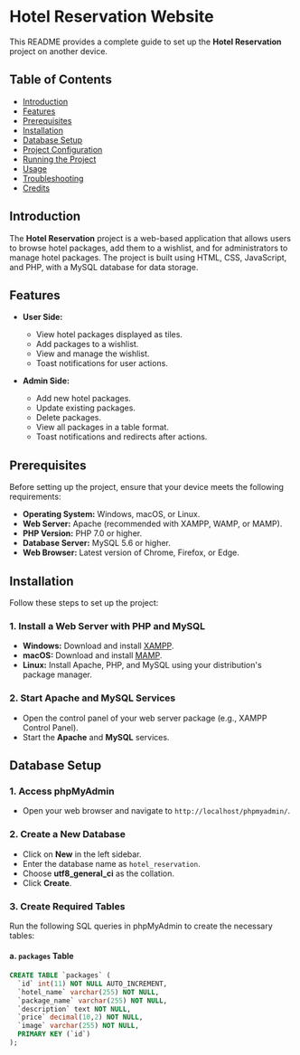 # Hotel Reservation Website

This README provides a complete guide to set up the **Hotel Reservation** project on another device.

## Table of Contents

- [Introduction](#introduction)
- [Features](#features)
- [Prerequisites](#prerequisites)
- [Installation](#installation)
- [Database Setup](#database-setup)
- [Project Configuration](#project-configuration)
- [Running the Project](#running-the-project)
- [Usage](#usage)
- [Troubleshooting](#troubleshooting)
- [Credits](#credits)

## Introduction

The **Hotel Reservation** project is a web-based application that allows users to browse hotel packages, add them to a wishlist, and for administrators to manage hotel packages. The project is built using HTML, CSS, JavaScript, and PHP, with a MySQL database for data storage.

## Features

- **User Side:**
  - View hotel packages displayed as tiles.
  - Add packages to a wishlist.
  - View and manage the wishlist.
  - Toast notifications for user actions.

- **Admin Side:**
  - Add new hotel packages.
  - Update existing packages.
  - Delete packages.
  - View all packages in a table format.
  - Toast notifications and redirects after actions.

## Prerequisites

Before setting up the project, ensure that your device meets the following requirements:

- **Operating System:** Windows, macOS, or Linux.
- **Web Server:** Apache (recommended with XAMPP, WAMP, or MAMP).
- **PHP Version:** PHP 7.0 or higher.
- **Database Server:** MySQL 5.6 or higher.
- **Web Browser:** Latest version of Chrome, Firefox, or Edge.

## Installation

Follow these steps to set up the project:

### 1. Install a Web Server with PHP and MySQL

- **Windows:** Download and install [XAMPP](https://www.apachefriends.org/index.html).
- **macOS:** Download and install [MAMP](https://www.mamp.info/en/).
- **Linux:** Install Apache, PHP, and MySQL using your distribution's package manager.

### 2. Start Apache and MySQL Services

- Open the control panel of your web server package (e.g., XAMPP Control Panel).
- Start the **Apache** and **MySQL** services.

## Database Setup

### 1. Access phpMyAdmin

- Open your web browser and navigate to `http://localhost/phpmyadmin/`.

### 2. Create a New Database

- Click on **New** in the left sidebar.
- Enter the database name as `hotel_reservation`.
- Choose **utf8_general_ci** as the collation.
- Click **Create**.

### 3. Create Required Tables

Run the following SQL queries in phpMyAdmin to create the necessary tables:

#### a. `packages` Table

```sql
CREATE TABLE `packages` (
  `id` int(11) NOT NULL AUTO_INCREMENT,
  `hotel_name` varchar(255) NOT NULL,
  `package_name` varchar(255) NOT NULL,
  `description` text NOT NULL,
  `price` decimal(10,2) NOT NULL,
  `image` varchar(255) NOT NULL,
  PRIMARY KEY (`id`)
);
```
